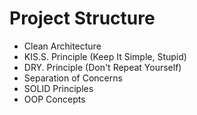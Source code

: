 # Project Structure
- Clean Architecture
- KIS.S. Principle (Keep It Simple, Stupid)
- DRY. Principle (Don't Repeat Yourself)
- Separation of Concerns
- SOLID Principles
- OOP Concepts